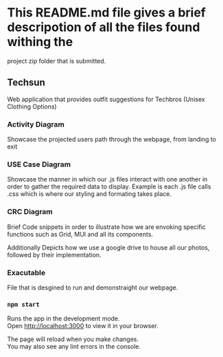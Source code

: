 # This README.md file gives a brief descripotion of all the files found withing the 
project zip folder that is submitted.

## Techsun
Web application that provides outfit suggestions for Techbros (Unisex Clothing Options)

### Activity Diagram
Showcase the projected users path through the webpage, from landing to exit

### USE Case Diagram
Showcase the manner in which our .js files interact with one another in order to 
gather the required data to display. Example is each .js file calls .css which is
where our styling and formating takes place. 

### CRC Diagram
Brief Code snippets in order to illustrate how we are envoking specific functions
such as Grid, MUI and all its components.

Additionally Depicts how we use a google drive to house all our photos, followed by their 
implementation.

### Exacutable
File that is desgined to run and demonstraight our webpage.

### `npm start`

Runs the app in the development mode.\
Open [http://localhost:3000](http://localhost:3000) to view it in your browser.

The page will reload when you make changes.\
You may also see any lint errors in the console.

